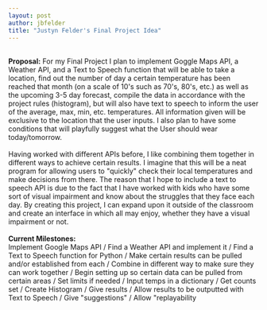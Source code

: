 ```yaml
---
layout: post
author: jbfelder
title: "Justyn Felder's Final Project Idea"
---
```

</br>
<strong>Proposal:</strong>
For my Final Project I plan to implement Goggle Maps API, a Weather API, and a Text to Speech function that will be able to take a location, find out the number of day a certain temperature has been reached that month (on a scale of 10's such as 70's, 80's, etc.) as well as the upcoming 3-5 day forecast, compile the data in accordance with the project rules (histogram), but will also have text to speech to inform the user of the average, max, min, etc. temperatures. All information given will be exclusive to the location that the user inputs. I also plan to have some conditions that will playfully suggest what the User should wear today/tomorrow.
</br>
</br>
Having worked with different APIs before, I like combining them together in different ways to achieve certain results. I imagine that this will be a neat program for allowing users to "quickly" check their local temperatures and make decisions from there. The reason that I hope to include a text to speech API is due to the fact that I have worked with kids who have some sort of visual impairment and know about the struggles that they face each day. By creating this project, I can expand upon it outside of the classroom and create an interface in which all may enjoy, whether they have a visual impairment or not.
</br>
</br>
<strong>Current Milestones:</strong>
</br>
Implement Google Maps API / Find a Weather API and implement it / Find a Text to Speech function for Python / Make certain results can be pulled and/or established from each / Combine in different way to make sure they can work together / Begin setting up so certain data can be pulled from certain areas / Set limits if needed / Input temps in a dictionary / Get counts set / Create Histogram / Give results / Allow results to be outputted with Text to Speech / Give "suggestions" / Allow "replayability
